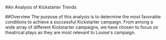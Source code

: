 #An Analysis of Kickstarter Trends

##Overview
	The purpose of this analysis is to determine the most favorable conditions to achieve a successful Kickstarter campaign.
From among a wide array of different Kickstarter campaigns, we have chosen to focus on theatrical plays as they are most relevant to Louise's campaign.
